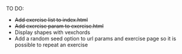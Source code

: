 
TO DO:
- ~~Add exercise list to index.html~~
- ~~Add exercise param to exercise.html~~
- Display shapes with vexchords
- Add a random seed option to url params and exercise page so it is possible to repeat an exercise
